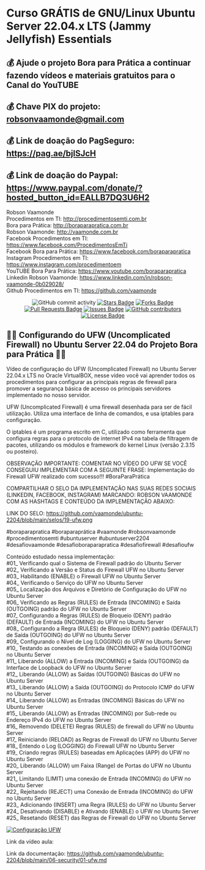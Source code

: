 # Curso GRÁTIS de GNU/Linux Ubuntu Server 22.04.x LTS (Jammy Jellyfish) Essentials

## 💰 Ajude o projeto Bora para Prática a continuar fazendo vídeos e materiais gratuitos para o Canal do YouTUBE
## 💰 Chave PIX do projeto: robsonvaamonde@gmail.com
## 💰 Link de doação do PagSeguro: https://pag.ae/bjlSJcH
## 💰 Link de doação do Paypal: https://www.paypal.com/donate/?hosted_button_id=EALLB7DQ3U6H2

Robson Vaamonde<br>
Procedimentos em TI: http://procedimentosemti.com.br<br>
Bora para Prática: http://boraparapratica.com.br<br>
Robson Vaamonde: http://vaamonde.com.br<br>
Facebook Procedimentos em TI: https://www.facebook.com/ProcedimentosEmTi<br>
Facebook Bora para Prática: https://www.facebook.com/boraparapratica<br>
Instagram Procedimentos em TI: https://www.instagram.com/procedimentoem<br>
YouTUBE Bora Para Prática: https://www.youtube.com/boraparapratica<br>
Linkedin Robson Vaamonde: https://www.linkedin.com/in/robson-vaamonde-0b029028/<br>
Github Procedimentos em TI: https://github.com/vaamonde<br>

<div align="center">
<img alt="GitHub commit activity" src="https://img.shields.io/github/commit-activity/y/vaamonde/ubuntu-2204?style=plastic">
<a href="https://github.com/vaamonde/ubuntu-2204/stargazers"><img src="https://img.shields.io/github/stars/vaamonde/ubuntu-2204" alt="Stars Badge"/></a>
<a href="https://github.com/vaamonde/ubuntu-2204/network/members"><img src="https://img.shields.io/github/forks/vaamonde/ubuntu-2204" alt="Forks Badge"/></a>
<a href="https://github.com/vaamonde/ubuntu-2204/pulls"><img src="https://img.shields.io/github/issues-pr/vaamonde/ubuntu-2204" alt="Pull Requests Badge"/></a>
<a href="https://github.com/vaamonde/ubuntu-2204/issues"><img src="https://img.shields.io/github/issues/vaamonde/ubuntu-2204" alt="Issues Badge"/></a>
<a href="https://github.com/vaamonde/ubuntu-2204/graphs/contributors"><img alt="GitHub contributors" src="https://img.shields.io/github/contributors/vaamonde/ubuntu-2204?color=2b9348"></a>
<a href="https://github.com/vaamonde/ubuntu-2204/blob/master/LICENSE"><img src="https://img.shields.io/github/license/vaamonde/ubuntu-2204?color=2b9348" alt="License Badge"/></a>
</div>

## **🤩🤩 Configurando do UFW (Uncomplicated Firewall) no Ubuntu Server 22.04 do Projeto Bora para Prática 🤩🤩**

Vídeo de configuração do UFW (Uncomplicated Firewall) no Ubuntu Server 22.04.x LTS no Oracle VirtualBOX, nesse vídeo você vai aprender todos os procedimentos para configurar as principais regras de firewall para promover a segurança básica de acesso os principais servidores implementado no nosso servidor.

UFW (Uncomplicated Firewall) é uma firewall desenhada para ser de fácil utilização. Utiliza uma interface de linha de comandos, e usa iptables para configuração.

O iptables é um programa escrito em C, utilizado como ferramenta que configura regras para o protocolo de internet IPv4 na tabela de filtragem de pacotes, utilizando os módulos e framework do kernel Linux (versão 2.3.15 ou posteiro).

OBSERVAÇÃO IMPORTANTE: COMENTAR NO VÍDEO DO UFW SE VOCÊ CONSEGUIU IMPLEMENTAR COM A SEGUINTE FRASE: Implementação do Firewall UFW realizado com sucesso!!! #BoraParaPrática

COMPARTILHAR O SELO DA IMPLEMENTAÇÃO NAS SUAS REDES SOCIAIS (LINKEDIN, FACEBOOK, INSTAGRAM) MARCANDO: ROBSON VAAMONDE COM AS HASHTAGS E CONTEÚDO DA IMPLEMENTAÇÃO ABAIXO: 

LINK DO SELO: https://github.com/vaamonde/ubuntu-2204/blob/main/selos/19-ufw.png

#boraparapratica #boraparaprática #vaamonde #robsonvaamonde #procedimentosemti #ubuntuserver #ubuntuserver2204 #desafiovaamonde #desafioboraparapratica #desafiofirewall #desafioufw

Conteúdo estudado nessa implementação:<br>
#01_ Verificando qual o Sistema de Firewall padrão do Ubuntu Server<br>
#02_ Verificando a Versão e Status do Firewall UFW no Ubuntu Server<br>
#03_ Habilitando (ENABLE) o Firewall UFW no Ubuntu Server<br>
#04_ Verificando o Serviço do UFW no Ubuntu Server<br>
#05_ Localização dos Arquivos e Diretório de Configuração do UFW no Ubuntu Server<br>
#06_ Verificando as Regras (RULES) de Entrada (INCOMING) e Saída (OUTGOING) padrão do UFW no Ubuntu Server<br>
#07_ Configurando a Regras (RULES) de Bloqueio (DENY) padrão (DEFAULT) de Entrada (INCOMING) do UFW no Ubuntu Server<br>
#08_ Configurando a Regra (RULES) de Bloqueio (DENY) padrão (DEFAULT) de Saída (OUTGOING) do UFW no Ubuntu Server<br>
#09_ Configurando o Nível de Log (LOGGING) do UFW no Ubuntu Server<br>
#10_ Testando as conexões de Entrada (INCOMING) e Saída (OUTGOING) no Ubuntu Server<br>
#11_ Liberando (ALLOW) a Entrada (INCOMING) e Saída (OUTGOING) da Interface de Loopback do UFW no Ubuntu Server<br>
#12_ Liberando (ALLOW) as Saídas (OUTGOING) Básicas do UFW no Ubuntu Server<br>
#13_ Liberando (ALLOW) a Saída (OUTGOING) do Protocolo ICMP do UFW no Ubuntu Server<br>
#14_ Liberando (ALLOW) as Entradas (INCOMING) Básicas do UFW no Ubuntu Server<br>
#15_ Liberando (ALLOW) as Entradas (INCOMING) por Sub-rede ou Endereço IPv4 do UFW no Ubuntu Server<br>
#16_ Removendo (DELETE) Regras (RULES) de firewall do UFW no Ubuntu Server<br>
#17_ Reiniciando (RELOAD) as Regras de Firewall do UFW no Ubuntu Server<br>
#18_ Entendo o Log (LOGGING) do Firewall UFW no Ubuntu Server<br>
#19_ Criando regras (RULES) baseadas em Aplicações (APP) do UFW no Ubuntu Server<br>
#20_ Liberando (ALLOW) um Faixa (Range) de Portas do UFW no Ubuntu Server<br>
#21_ Limitando (LIMIT) uma conexão de Entrada (INCOMING) do UFW no Ubuntu Server<br>
#22_ Rejeitando (REJECT) uma Conexão de Entrada (INCOMING) do UFW no Ubuntu Server<br>
#23_ Adicionando (INSERT) uma Regra (RULES) do UFW no Ubuntu Server<br>
#24_ Desativando (DISABLE) e Ativando (ENABLE) o UFW no Ubuntu Server<br>
#25_ Resetando (RESET) das Regras de Firewall do UFW no Ubuntu Server<br>

[![Configuração UFW](http://img.youtube.com/vi//0.jpg)](https://www.youtube.com/watch?v=V0Ddhelmi4Y "Configuração UFW")

Link da vídeo aula: 

Link da documentação: https://github.com/vaamonde/ubuntu-2204/blob/main/06-security/01-ufw.md